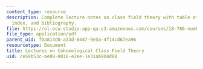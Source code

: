 ```yaml
---
content_type: resource
description: Complete lecture notes on class field theory with table of contents,
  index, and bibliography.
file: https://ol-ocw-studio-app-qa.s3.amazonaws.com/courses/18-786-number-theory-ii-class-field-theory-spring-2016/ce59b53cae088016e2ee1e31ab904d88_MIT18_786S16_notes.pdf
file_type: application/pdf
parent_uid: f0a814d0-a33d-8447-9e5a-4f14cd67ea96
resourcetype: Document
title: Lectures on Cohomological Class Field Theory
uid: ce59b53c-ae08-8016-e2ee-1e31ab904d88
---
```

